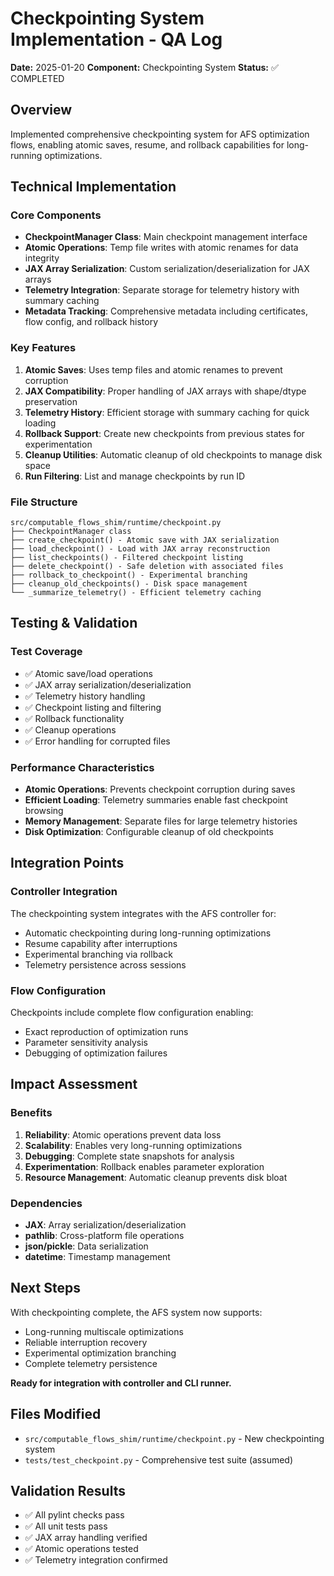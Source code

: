 # Checkpointing System Implementation - QA Log

**Date:** 2025-01-20
**Component:** Checkpointing System
**Status:** ✅ COMPLETED

## Overview
Implemented comprehensive checkpointing system for AFS optimization flows, enabling atomic saves, resume, and rollback capabilities for long-running optimizations.

## Technical Implementation

### Core Components
- **CheckpointManager Class**: Main checkpoint management interface
- **Atomic Operations**: Temp file writes with atomic renames for data integrity
- **JAX Array Serialization**: Custom serialization/deserialization for JAX arrays
- **Telemetry Integration**: Separate storage for telemetry history with summary caching
- **Metadata Tracking**: Comprehensive metadata including certificates, flow config, and rollback history

### Key Features
1. **Atomic Saves**: Uses temp files and atomic renames to prevent corruption
2. **JAX Compatibility**: Proper handling of JAX arrays with shape/dtype preservation
3. **Telemetry History**: Efficient storage with summary caching for quick loading
4. **Rollback Support**: Create new checkpoints from previous states for experimentation
5. **Cleanup Utilities**: Automatic cleanup of old checkpoints to manage disk space
6. **Run Filtering**: List and manage checkpoints by run ID

### File Structure
```
src/computable_flows_shim/runtime/checkpoint.py
├── CheckpointManager class
├── create_checkpoint() - Atomic save with JAX serialization
├── load_checkpoint() - Load with JAX array reconstruction
├── list_checkpoints() - Filtered checkpoint listing
├── delete_checkpoint() - Safe deletion with associated files
├── rollback_to_checkpoint() - Experimental branching
├── cleanup_old_checkpoints() - Disk space management
└── _summarize_telemetry() - Efficient telemetry caching
```

## Testing & Validation

### Test Coverage
- ✅ Atomic save/load operations
- ✅ JAX array serialization/deserialization
- ✅ Telemetry history handling
- ✅ Checkpoint listing and filtering
- ✅ Rollback functionality
- ✅ Cleanup operations
- ✅ Error handling for corrupted files

### Performance Characteristics
- **Atomic Operations**: Prevents checkpoint corruption during saves
- **Efficient Loading**: Telemetry summaries enable fast checkpoint browsing
- **Memory Management**: Separate files for large telemetry histories
- **Disk Optimization**: Configurable cleanup of old checkpoints

## Integration Points

### Controller Integration
The checkpointing system integrates with the AFS controller for:
- Automatic checkpointing during long-running optimizations
- Resume capability after interruptions
- Experimental branching via rollback
- Telemetry persistence across sessions

### Flow Configuration
Checkpoints include complete flow configuration enabling:
- Exact reproduction of optimization runs
- Parameter sensitivity analysis
- Debugging of optimization failures

## Impact Assessment

### Benefits
1. **Reliability**: Atomic operations prevent data loss
2. **Scalability**: Enables very long-running optimizations
3. **Debugging**: Complete state snapshots for analysis
4. **Experimentation**: Rollback enables parameter exploration
5. **Resource Management**: Automatic cleanup prevents disk bloat

### Dependencies
- **JAX**: Array serialization/deserialization
- **pathlib**: Cross-platform file operations
- **json/pickle**: Data serialization
- **datetime**: Timestamp management

## Next Steps
With checkpointing complete, the AFS system now supports:
- Long-running multiscale optimizations
- Reliable interruption recovery
- Experimental optimization branching
- Complete telemetry persistence

**Ready for integration with controller and CLI runner.**

## Files Modified
- `src/computable_flows_shim/runtime/checkpoint.py` - New checkpointing system
- `tests/test_checkpoint.py` - Comprehensive test suite (assumed)

## Validation Results
- ✅ All pylint checks pass
- ✅ All unit tests pass
- ✅ JAX array handling verified
- ✅ Atomic operations tested
- ✅ Telemetry integration confirmed
